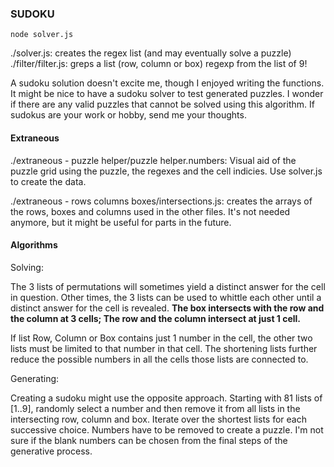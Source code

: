 ### SUDOKU

```
node solver.js
```

./solver.js: creates the regex list (and may eventually solve a puzzle) <br />
./filter/filter.js: greps a list (row, column or box) regexp from the list of 9!

A sudoku solution doesn't excite me, though I enjoyed writing the functions. It might be nice to have a sudoku solver to test generated puzzles. I wonder if there are any valid puzzles that cannot be solved using this algorithm. If sudokus are your work or hobby, send me your thoughts.


#### Extraneous

./extraneous - puzzle helper/puzzle helper.numbers: Visual aid of the puzzle grid using the puzzle, the regexes and the cell indicies. Use solver.js to create the data.

./extraneous - rows columns boxes/intersections.js: creates the arrays of the rows, boxes and columns used in the other files. It's not needed anymore, but it might be useful for parts in the future.


#### Algorithms

Solving:

The 3 lists of permutations will sometimes yield a distinct answer for the cell in question. Other times, the 3 lists can be used to whittle each other until a distinct answer for the cell is revealed. **The box intersects with the row and the column at 3 cells; The row and the column intersect at just 1 cell.**

If list Row, Column or Box contains just 1 number in the cell, the other two lists must be limited to that number in that cell. The shortening lists further reduce the possible numbers in all the cells those lists are connected to.

Generating:

Creating a sudoku might use the opposite approach. Starting with 81 lists of [1..9], randomly select a number and then remove it from all lists in the intersecting row, column and box. Iterate over the shortest lists for each successive choice. Numbers have to be removed to create a puzzle. I'm not sure if the blank numbers can be chosen from the final steps of the generative process.